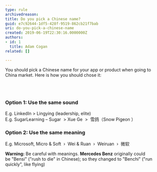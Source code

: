```yaml
---
type: rule
archivedreason: 
title: Do you pick a Chinese name?
guid: e7c92644-1df5-428f-9519-862cb21f7bab
uri: do-you-pick-a-chinese-name
created: 2019-06-19T22:30:16.0000000Z
authors:
- id: 1
  title: Adam Cogan
related: []

---
```



<p class="ssw15-rteElement-P">You should pick a Chinese name for your app or product when going to China market. Here is how you should chose it&#58;​​<br></p>
<br><excerpt class='endintro'></excerpt><br>
<h3 class="ssw15-rteElement-H3">​Option 1&#58; Use the same sound<br></h3><p>E.g.&#160;LinkedIn &gt;&#160;Lingying (leadership, elite)<br>E.g.&#160;SugarLearning – Sugar&#160; &gt;&#160;Xue Ge&#160; &gt;​&#160; 雪鸽（Snow Pigeon ） &#160;&#160;&#160;<br></p><h3 class="ssw15-rteElement-H3">Option 2&#58; Use the same meaning<br></h3><p> E.g.&#160;Microsoft, Micro &amp; Soft&#160; ›&#160; Wei &amp; Ruan&#160; ›&#160; Weiruan&#160; ›&#160; 微软</p><p><b>Warning&#58;</b>&#160;Be careful with meanings.&#160;<b>Mercedes Benz</b>&#160;originally could be&#160;&quot;Bensi&quot;&#160;(&quot;rush to die&quot; in Chinese); so they changed to&#160;&quot;Benchi&quot;&#160;(&quot;run quickly&quot;,&#160;like flying)&#160;​<br></p>



